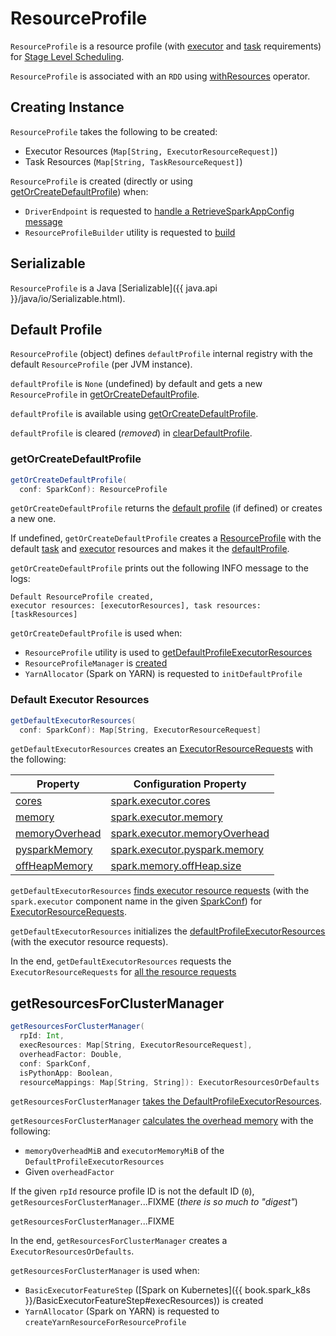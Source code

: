 # ResourceProfile

`ResourceProfile` is a resource profile (with [executor](#executorResources) and [task](#taskResources) requirements) for [Stage Level Scheduling](index.md).

`ResourceProfile` is associated with an `RDD` using [withResources](../rdd/RDD.md#withResources) operator.

## Creating Instance

`ResourceProfile` takes the following to be created:

* <span id="executorResources"> Executor Resources (`Map[String, ExecutorResourceRequest]`)
* <span id="taskResources"> Task Resources (`Map[String, TaskResourceRequest]`)

`ResourceProfile` is created (directly or using [getOrCreateDefaultProfile](#getOrCreateDefaultProfile)) when:

* `DriverEndpoint` is requested to [handle a RetrieveSparkAppConfig message](../scheduler/DriverEndpoint.md#RetrieveSparkAppConfig)
* `ResourceProfileBuilder` utility is requested to [build](ResourceProfileBuilder.md#build)

## Serializable

`ResourceProfile` is a Java [Serializable]({{ java.api }}/java/io/Serializable.html).

## <span id="defaultProfile"> Default Profile

`ResourceProfile` (object) defines `defaultProfile` internal registry with the default `ResourceProfile` (per JVM instance).

`defaultProfile` is `None` (undefined) by default and gets a new `ResourceProfile` in [getOrCreateDefaultProfile](#getOrCreateDefaultProfile).

`defaultProfile` is available using [getOrCreateDefaultProfile](#getOrCreateDefaultProfile).

`defaultProfile` is cleared (_removed_) in [clearDefaultProfile](#clearDefaultProfile).

### <span id="getOrCreateDefaultProfile"> getOrCreateDefaultProfile

```scala
getOrCreateDefaultProfile(
  conf: SparkConf): ResourceProfile
```

`getOrCreateDefaultProfile` returns the [default profile](#defaultProfile) (if defined) or creates a new one.

If undefined, `getOrCreateDefaultProfile` creates a [ResourceProfile](#creating-instance) with the default [task](#getDefaultTaskResources) and [executor](#getDefaultExecutorResources) resources and makes it the [defaultProfile](#defaultProfile).

`getOrCreateDefaultProfile` prints out the following INFO message to the logs:

```text
Default ResourceProfile created,
executor resources: [executorResources], task resources: [taskResources]
```

`getOrCreateDefaultProfile` is used when:

* `ResourceProfile` utility is used to [getDefaultProfileExecutorResources](#getDefaultProfileExecutorResources)
* `ResourceProfileManager` is [created](ResourceProfileManager.md#defaultProfile)
* `YarnAllocator` (Spark on YARN) is requested to `initDefaultProfile`

### <span id="getDefaultExecutorResources"> Default Executor Resources

```scala
getDefaultExecutorResources(
  conf: SparkConf): Map[String, ExecutorResourceRequest]
```

`getDefaultExecutorResources` creates an [ExecutorResourceRequests](ExecutorResourceRequests.md) with the following:

Property | Configuration Property
---------|----------
 [cores](ExecutorResourceRequests.md#cores)   | [spark.executor.cores](../configuration-properties.md#spark.executor.cores)
 [memory](ExecutorResourceRequests.md#memory) | [spark.executor.memory](../configuration-properties.md#spark.executor.memory)
 [memoryOverhead](ExecutorResourceRequests.md#memoryOverhead) | [spark.executor.memoryOverhead](../configuration-properties.md#spark.executor.memoryOverhead)
 [pysparkMemory](ExecutorResourceRequests.md#pysparkMemory)   | [spark.executor.pyspark.memory](../configuration-properties.md#spark.executor.pyspark.memory)
 [offHeapMemory](ExecutorResourceRequests.md#offHeapMemory)   | [spark.memory.offHeap.size](../Utils.md#executorOffHeapMemorySizeAsMb)

`getDefaultExecutorResources` [finds executor resource requests](ResourceUtils.md#parseAllResourceRequests) (with the `spark.executor` component name in the given [SparkConf](../SparkConf.md)) for [ExecutorResourceRequests](ExecutorResourceRequests.md#resource).

`getDefaultExecutorResources` initializes the [defaultProfileExecutorResources](#defaultProfileExecutorResources) (with the executor resource requests).

In the end, `getDefaultExecutorResources` requests the `ExecutorResourceRequests` for [all the resource requests](ExecutorResourceRequests.md#requests)

## <span id="getResourcesForClusterManager"> getResourcesForClusterManager

```scala
getResourcesForClusterManager(
  rpId: Int,
  execResources: Map[String, ExecutorResourceRequest],
  overheadFactor: Double,
  conf: SparkConf,
  isPythonApp: Boolean,
  resourceMappings: Map[String, String]): ExecutorResourcesOrDefaults
```

`getResourcesForClusterManager` [takes the DefaultProfileExecutorResources](#getDefaultProfileExecutorResources).

`getResourcesForClusterManager` [calculates the overhead memory](#calculateOverHeadMemory) with the following:

* `memoryOverheadMiB` and `executorMemoryMiB` of the `DefaultProfileExecutorResources`
* Given `overheadFactor`

If the given `rpId` resource profile ID is not the default ID (`0`), `getResourcesForClusterManager`...FIXME (_there is so much to "digest"_)

`getResourcesForClusterManager`...FIXME

In the end, `getResourcesForClusterManager` creates a `ExecutorResourcesOrDefaults`.

`getResourcesForClusterManager` is used when:

* `BasicExecutorFeatureStep` ([Spark on Kubernetes]({{ book.spark_k8s }}/BasicExecutorFeatureStep#execResources)) is created
* `YarnAllocator` (Spark on YARN) is requested to `createYarnResourceForResourceProfile`
